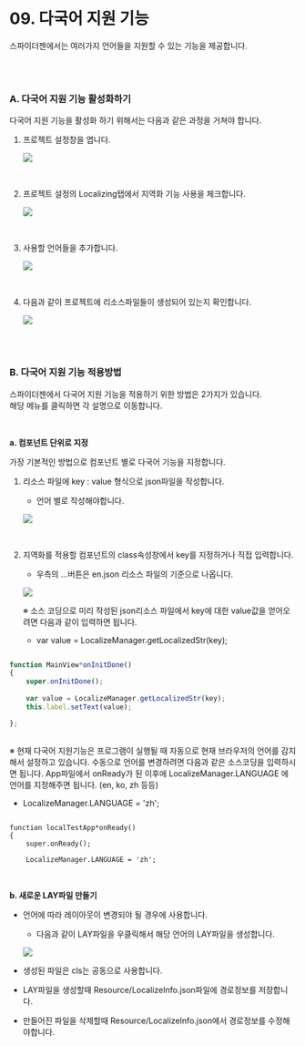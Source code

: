 # 09. 다국어 지원 기능
스파이더젠에서는 여러가지 언어들을 지원할 수 있는 기능을 제공합니다.

<br/>
<br/>

### A. 다국어 지원 기능 활성화하기
다국어 지원 기능을 활성화 하기 위해서는 다음과 같은 과정을 거쳐야 합니다.

1. 프로젝트 설정창을 엽니다.  

	![](./image/local-ex001.png)  

<br/>

2. 프로젝트 설정의 Localizing탭에서 지역화 기능 사용을 체크합니다.  

	![](./image/local-ex002.png)  

<br/>


3. 사용할 언어들을 추가합니다.

	![](./image/local-ex003.png)  

<br/>

4. 다음과 같이 프로젝트에 리소스파일들이 생성되어 있는지 확인합니다.  

	![](./image/local-ex004.png)  

<br/>	
<br/>	


### B. 다국어 지원 기능 적용방법  

스파이더젠에서 다국어 지원 기능을 적용하기 위한 방법은 2가지가 있습니다.  
해당 메뉴를 클릭하면 각 설명으로 이동합니다.

<br/>

**a. 컴포넌트 단위로 지정** 

가장 기본적인 방법으로 컴포넌트 별로 다국어 기능을 지정합니다.

1. 리소스 파일에 key : value 형식으로 json파일을 작성합니다.   
   - 언어 별로 작성해야합니다.

	![](./image/local-ex005.png) 
	
<br/>


2. 지역화를 적용할 컴포넌트의 class속성창에서 key를 지정하거나 직접 입력합니다.  
   - 우측의 ...버튼은 en.json 리소스 파일의 기준으로 나옵니다.

	![](./image/local-ex006.png)  
	

	※ 소스 코딩으로 미리 작성된 json리소스 파일에서 key에 대한 value값을 얻어오려면 다음과 같이 입력하면 됩니다.
   
   - var value = LocalizeManager.getLocalizedStr(key);
   

```js

function MainView*onInitDone()
{
	super.onInitDone();	
	
	var value = LocalizeManager.getLocalizedStr(key);
	this.label.setText(value);

};
 
``` 

※ 현재 다국어 지원기능은 프로그램이 실행될 때 자동으로 현재 브라우저의 언어를 감지해서 설정하고 있습니다. 수동으로 언어를 변경하려면 다음과 같은 소스코딩을 입력하시면 됩니다. App파일에서 onReady가 된 이후에 LocalizeManager.LANGUAGE 에 언어를 지정해주면 됩니다. (en, ko, zh 등등)

- LocalizeManager.LANGUAGE = 'zh';

```

function localTestApp*onReady()
{
	super.onReady();
	
	LocalizeManager.LANGUAGE = 'zh';

```

<br/>


**b. 새로운 LAY파일 만들기**

 - 언어에 따라 레이아웃이 변경되야 될 경우에 사용합니다.
    - 다음과 같이 LAY파일을 우클릭해서 해당 언어의 LAY파일을 생성합니다.  
  
	![](./image/local-ex007.png)  
	
- 생성된 파일은 cls는 공동으로 사용합니다.
- LAY파일을 생성할때 Resource/LocalizeInfo.json파일에 경로정보를 저장합니다.
- 만들어진 파일을 삭제할때 Resource/LocalizeInfo.json에서 경로정보를 수정해야합니다.




